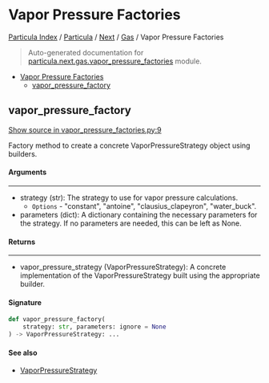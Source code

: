 # Vapor Pressure Factories

[Particula Index](../../../README.md#particula-index) / [Particula](../../index.md#particula) / [Next](../index.md#next) / [Gas](./index.md#gas) / Vapor Pressure Factories

> Auto-generated documentation for [particula.next.gas.vapor_pressure_factories](../../../../particula/next/gas/vapor_pressure_factories.py) module.

- [Vapor Pressure Factories](#vapor-pressure-factories)
  - [vapor_pressure_factory](#vapor_pressure_factory)

## vapor_pressure_factory

[Show source in vapor_pressure_factories.py:9](../../../../particula/next/gas/vapor_pressure_factories.py#L9)

Factory method to create a concrete VaporPressureStrategy object using
builders.

#### Arguments

----
- strategy (str): The strategy to use for vapor pressure calculations.
  - `Options` - "constant", "antoine", "clausius_clapeyron", "water_buck".
- parameters (dict): A dictionary containing the necessary parameters for
    the strategy. If no parameters are needed, this can be left as None.

#### Returns

-------
- vapor_pressure_strategy (VaporPressureStrategy): A concrete
  implementation of the VaporPressureStrategy built using the appropriate
  builder.

#### Signature

```python
def vapor_pressure_factory(
    strategy: str, parameters: ignore = None
) -> VaporPressureStrategy: ...
```

#### See also

- [VaporPressureStrategy](./vapor_pressure_strategies.md#vaporpressurestrategy)